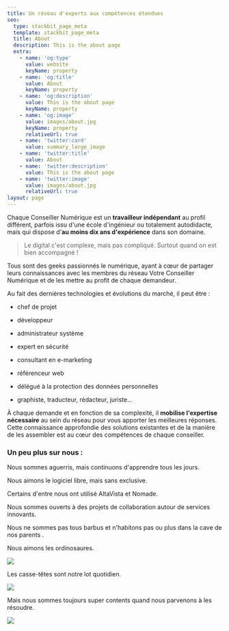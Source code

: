 ```yaml
---
title: Un réseau d'experts aux compétences étendues
seo:
  type: stackbit_page_meta
  template: stackbit_page_meta
  title: About
  description: This is the about page
  extra:
    - name: 'og:type'
      value: website
      keyName: property
    - name: 'og:title'
      value: About
      keyName: property
    - name: 'og:description'
      value: This is the about page
      keyName: property
    - name: 'og:image'
      value: images/about.jpg
      keyName: property
      relativeUrl: true
    - name: 'twitter:card'
      value: summary_large_image
    - name: 'twitter:title'
      value: About
    - name: 'twitter:description'
      value: This is the about page
    - name: 'twitter:image'
      value: images/about.jpg
      relativeUrl: true
layout: page
---
```

Chaque Conseiller Numérique est un **travailleur indépendant** au profil différent, parfois issu d'une école d'ingénieur ou totalement autodidacte, mais qui dispose d'**au moins dix ans d'expérience** dans son domaine.

> Le digital c'est complexe, mais pas compliqué. Surtout quand on est bien accompagné !

Tous sont des geeks passionnés le numérique, ayant à cœur de partager leurs connaissances avec les membres du réseau Votre Conseiller Numérique et de les mettre au profit de chaque demandeur.

Au fait des dernières technologies et évolutions du marché, il peut être  :

*   chef de projet

*   développeur

*   administrateur système

*   expert en sécurité

*   consultant en e-marketing

*   référenceur web

*   délégué à la protection des données personnelles

*   graphiste, traducteur, rédacteur, juriste...

À chaque demande et en fonction de sa complexité, il **mobilise l'expertise nécessaire** au sein du réseau pour vous apporter les meilleures réponses. Cette connaissance approfondie des solutions existantes et de la manière de les assembler est au cœur des compétences de chaque conseiller.

### Un peu plus sur nous :

Nous sommes aguerris, mais continuons d'apprendre tous les jours.

Nous aimons le logiciel libre, mais sans exclusive.

Certains d'entre nous ont utilisé AltaVista et Nomade.

Nous sommes ouverts à des projets de collaboration autour de services innovants.

Nous ne sommes pas tous barbus et n'habitons pas ou plus dans la cave de nos parents .

Nous aimons les ordinosaures.

![](https://i.imgur.com/IKHDfD3.jpg)

Les casse-têtes sont notre lot quotidien.

![](https://i.imgur.com/rMKynm5.jpg)

Mais nous sommes toujours super contents quand nous parvenons à les résoudre.

![](https://i.imgur.com/QnS2nWY.jpg)
